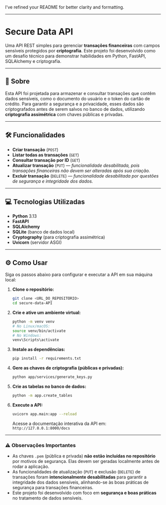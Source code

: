 I've refined your README for better clarity and formatting.

-----

# Secure Data API

Uma API REST simples para gerenciar **transações financeiras** com campos sensíveis protegidos por **criptografia**. Este projeto foi desenvolvido como um desafio técnico para demonstrar habilidades em Python, FastAPI, SQLAlchemy e criptografia.

-----

## 🚀 Sobre

Esta API foi projetada para armazenar e consultar transações que contêm dados sensíveis, como o documento do usuário e o token do cartão de crédito. Para garantir a segurança e a privacidade, esses dados são criptografados antes de serem salvos no banco de dados, utilizando **criptografia assimétrica** com chaves públicas e privadas.

-----

## 🛠 Funcionalidades

  * **Criar transação** (`POST`)
  * **Listar todas as transações** (`GET`)
  * **Consultar transação por ID** (`GET`)
  * **Atualizar transação** (`PUT`) — *funcionalidade desabilitada, pois transações financeiras não devem ser alteradas após sua criação.*
  * **Excluir transação** (`DELETE`) — *funcionalidade desabilitada por questões de segurança e integridade dos dados.*

-----

## 💻 Tecnologias Utilizadas

  * **Python** 3.13
  * **FastAPI**
  * **SQLAlchemy**
  * **SQLite** (banco de dados local)
  * **Cryptography** (para criptografia assimétrica)
  * **Uvicorn** (servidor ASGI)

-----

## ⚙️ Como Usar

Siga os passos abaixo para configurar e executar a API em sua máquina local:

1.  **Clone o repositório:**

    ```bash
    git clone <URL_DO_REPOSITÓRIO>
    cd secure-data-API
    ```

2.  **Crie e ative um ambiente virtual:**

    ```bash
    python -m venv venv
    # No Linux/macOS:
    source venv/bin/activate
    # No Windows:
    venv\Scripts\activate
    ```

3.  **Instale as dependências:**

    ```bash
    pip install -r requirements.txt
    ```

4.  **Gere as chaves de criptografia (públicas e privadas):**

    ```bash
    python app/services/generate_keys.py
    ```

5.  **Crie as tabelas no banco de dados:**

    ```bash
    python -m app.create_tables
    ```

6.  **Execute a API:**

    ```bash
    uvicorn app.main:app --reload
    ```

    Acesse a documentação interativa da API em: `http://127.0.0.1:8000/docs`

-----

### ⚠️ Observações Importantes

  * As chaves `.pem` (pública e privada) **não estão incluídas no repositório** por motivos de segurança. Elas devem ser geradas localmente antes de rodar a aplicação.
  * As funcionalidades de atualização (`PUT`) e exclusão (`DELETE`) de transações foram **intencionalmente desabilitadas** para garantir a integridade dos dados sensíveis, alinhando-se às boas práticas de segurança para transações financeiras.
  * Este projeto foi desenvolvido com foco em **segurança e boas práticas** no tratamento de dados sensíveis.
